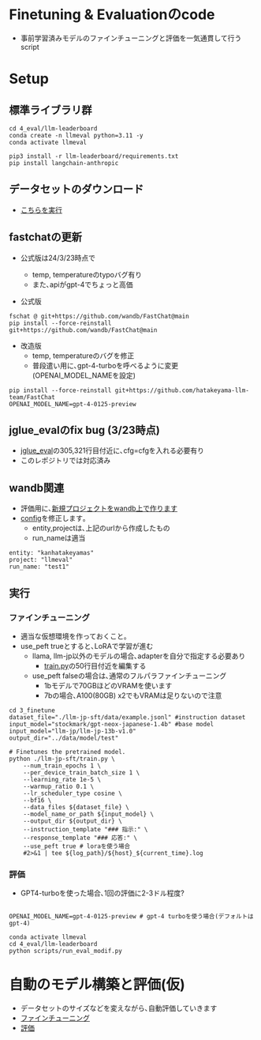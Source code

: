 # Finetuning & Evaluationのcode
- 事前学習済みモデルのファインチューニングと評価を一気通貫して行うscript

# Setup
## 標準ライブラリ群
~~~
cd 4_eval/llm-leaderboard
conda create -n llmeval python=3.11 -y
conda activate llmeval

pip3 install -r llm-leaderboard/requirements.txt
pip install langchain-anthropic
~~~

## データセットのダウンロード
- [こちらを実行](./3_finetune/1_prepare_inst_dataset.py)

## fastchatの更新
- 公式版は24/3/23時点で
  - temp, temperatureのtypoバグ有り
  - また､apiがgpt-4でちょっと高価

- 公式版
~~~
fschat @ git+https://github.com/wandb/FastChat@main
pip install --force-reinstall git+https://github.com/wandb/FastChat@main
~~~

- 改造版
  - temp, temperatureのバグを修正
  - 普段遣い用に､gpt-4-turboを呼べるように変更(OPENAI_MODEL_NAMEを設定)
~~~
pip install --force-reinstall git+https://github.com/hatakeyama-llm-team/FastChat
OPENAI_MODEL_NAME=gpt-4-0125-preview
~~~

## jglue_evalのfix bug (3/23時点)
- [jglue_eval](4_eval/llm-leaderboard/scripts/jglue_eval.py)の305,321行目付近に､cfg=cfgを入れる必要有り
- このレポジトリでは対応済み

## wandb関連
- 評価用に､[新規プロジェクトをwandb上で作ります](https://wandb.ai/new-project)
- [config](./4_eval/llm-leaderboard/configs/config_eval.yaml)を修正します｡
  - entity,projectは､上記のurlから作成したもの
  - run_nameは適当
~~~
entity: "kanhatakeyamas" 
project: "llmeval" 
run_name: "test1" 
~~~


## 実行
### ファインチューニング
- 適当な仮想環境を作っておくこと｡
- use_peft trueとすると､LoRAで学習が進む
  - llama, llm-jp以外のモデルの場合､adapterを自分で指定する必要あり
    - [train.py](3_finetune/llm-jp-sft/train.py)の50行目付近を編集する
  - use_peft falseの場合は､通常のフルパラファインチューニング
    - 1bモデルで70GBほどのVRAMを使います
    - 7bの場合､A100(80GB) x2でもVRAMは足りないので注意

~~~
cd 3_finetune
dataset_file="./llm-jp-sft/data/example.jsonl" #instruction dataset
input_model="stockmark/gpt-neox-japanese-1.4b" #base model
input_model="llm-jp/llm-jp-13b-v1.0"
output_dir="../data/model/test"

# Finetunes the pretrained model.
python ./llm-jp-sft/train.py \
    --num_train_epochs 1 \
    --per_device_train_batch_size 1 \
    --learning_rate 1e-5 \
    --warmup_ratio 0.1 \
    --lr_scheduler_type cosine \
    --bf16 \
    --data_files ${dataset_file} \
    --model_name_or_path ${input_model} \
    --output_dir ${output_dir} \
    --instruction_template "### 指示:" \
    --response_template "### 応答:" \
    --use_peft true # loraを使う場合
    #2>&1 | tee ${log_path}/${host}_${current_time}.log
~~~

### 評価
- GPT4-turboを使った場合､1回の評価に2-3ドル程度?
~~~

OPENAI_MODEL_NAME=gpt-4-0125-preview # gpt-4 turboを使う場合(デフォルトはgpt-4)

conda activate llmeval
cd 4_eval/llm-leaderboard
python scripts/run_eval_modif.py
~~~



# 自動のモデル構築と評価(仮)
- データセットのサイズなどを変えながら､自動評価していきます
- [ファインチューニング](./3_finetune/2_auto_finetune.py)
- [評価](./4_eval/llm-leaderboard/auto_eval.py)
